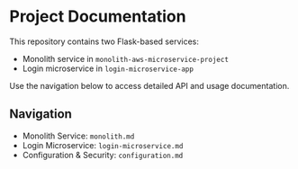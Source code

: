 # Project Documentation

This repository contains two Flask-based services:

- Monolith service in `monolith-aws-microservice-project`
- Login microservice in `login-microservice-app`

Use the navigation below to access detailed API and usage documentation.

## Navigation

- Monolith Service: `monolith.md`
- Login Microservice: `login-microservice.md`
- Configuration & Security: `configuration.md`

